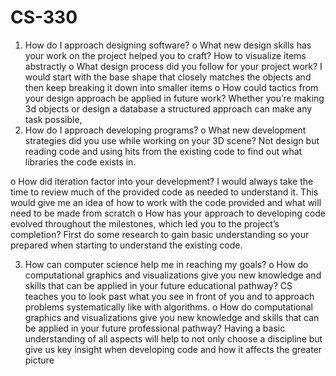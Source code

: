 # CS-330

1.	How do I approach designing software?
o	What new design skills has your work on the project helped you to craft?
How to visualize items abstractly
o	What design process did you follow for your project work?
I would start with the base shape that closely matches the objects and then keep breaking it down into smaller items
o	How could tactics from your design approach be applied in future work?
Whether you’re making 3d objects or design a database a structured approach can make any task possible,
2.	How do I approach developing programs?
o	What new development strategies did you use while working on your 3D scene?
Not design but reading code and using hits from the existing code to find out what libraries the code exists in.

o	How did iteration factor into your development?
I would always take the time to review much of the provided code as needed to understand it. This would give me an idea of how to work with the code provided and what will need to be made from scratch
o	How has your approach to developing code evolved throughout the milestones, which led you to the project’s completion?
First do some research to gain basic understanding so your prepared when starting to understand the existing code.

3.	How can computer science help me in reaching my goals?
o	How do computational graphics and visualizations give you new knowledge and skills that can be applied in your future educational pathway?
CS teaches you to look past what you see in front of you and to approach problems systematically like with algorithms.
o	How do computational graphics and visualizations give you new knowledge and skills that can be applied in your future professional pathway?
Having a basic understanding of all aspects will help to not only choose a discipline but give us key insight when developing code and how it affects the greater picture
